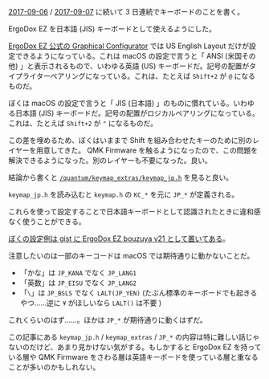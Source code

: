 [2017-09-06][] / [2017-09-07][] に続いて 3 日連続でキーボードのことを書く。

ErgoDox EZ を日本語 (JIS) キーボードとして使えるようにした。

[ErgoDox EZ 公式の Graphical Configurator](http://configure.ergodox-ez.com/) では US English Layout だけが設定できるようになっている。これは macOS の設定で言うと「 ANSI (米国その他) 」と表示されるもので、いわゆる英語 (US) キーボードだ。記号の配置がタイプライターペアリングになっている。これは、たとえば `Shift+2` が `@`  になるものだ。

ぼくは macOS の設定で言うと「 JIS (日本語) 」のものに慣れている。いわゆる日本語 (JIS) キーボードだ。記号の配置がロジカルペアリングになっている。これは、たとえば `Shift+2` が `"` になるものだ。

この差を埋めるため、ぼくはいままで Shift を組み合わせたキーのために別のレイヤーを用意してきた。 QMK Firmware を触るようになったので、この問題を解決できるようになった。別のレイヤーも不要になった。良い。

結論から書くと [`/quantum/keymap_extras/keymap_jp.h`](https://github.com/qmk/qmk_firmware/blob/4cdcbdb861589ae23902d0e9cadcf27453623a79/quantum/keymap_extras/keymap_jp.h) を見ると良い。

`keymap_jp.h` を読み込むと `keymap.h` の `KC_*` を元に `JP_*` が定義される。

これらを使って設定することで日本語キーボードとして認識されたときに違和感なく使うことができる。

[ぼくの設定例は gist に ErgoDox EZ bouzuya v21 として置いてある](https://gist.github.com/bouzuya/cb95efa40691ab8a556ddd487ac87346/0c8242eb6508ca8ea759d1a108470b9b31d74487)。

注意したいのは一部のキーコードは macOS では期待通りに動かないことだ。

- 「かな」は `JP_KANA` でなく `JP_LANG1`
- 「英数」は `JP_EISU` でなく `JP_LANG2`
- 「`\`」は `JP_BSLS` でなく `LALT(JP_YEN)` (たぶん標準のキーボードでも起きるやつ……逆に `¥` がほしいなら `LALT()` は不要 )

これくらいのはず……。ほかは `JP_*` が期待通りに動くはずだ。

この記事にある `keymap_jp.h` / `keymap_extras` / `JP_*` の内容は特に難しい話じゃないのだけど、あまり見かけない気がする。もしかすると ErgoDox EZ を持っている層や QMK Firmware をさわる層は英語キーボードを使っている層と重なることが多いのかもしれない。

[2017-09-06]: https://blog.bouzuya.net/2017/09/06/
[2017-09-07]: https://blog.bouzuya.net/2017/09/07/
